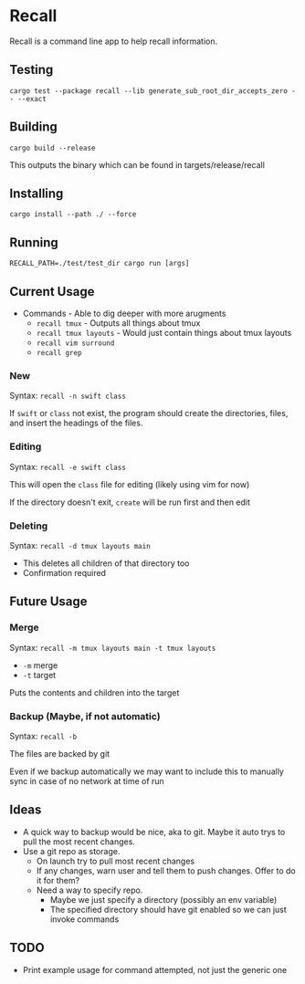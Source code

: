 # Recall

Recall is a command line app to help recall information.

## Testing
`cargo test --package recall --lib generate_sub_root_dir_accepts_zero -- --exact`

## Building
`cargo build --release`

This outputs the binary which can be found in targets/release/recall

## Installing
`cargo install --path ./ --force`

## Running
`RECALL_PATH=./test/test_dir cargo run [args]`


## Current Usage
- Commands - Able to dig deeper with more arugments
    - `recall tmux` - Outputs all things about tmux
    - `recall tmux layouts` - Would just contain things about tmux layouts
    - `recall vim surround`
    - `recall grep`


### New
Syntax: `recall -n swift class`

If `swift` or `class` not exist, the program should create the directories, files, and insert the headings of the files. 

### Editing
Syntax: `recall -e swift class`

This will open the `class` file for editing (likely using vim for now)

If the directory doesn't exit, `create` will be run first and then edit


### Deleting
Syntax: `recall -d tmux layouts main`

- This deletes all children of that directory too
- Confirmation required

## Future Usage

### Merge
Syntax: `recall -m tmux layouts main -t tmux layouts`

- `-m` merge
- `-t` target

Puts the contents and children into the target

### Backup (Maybe, if not automatic)
Syntax: `recall -b`

The files are backed by git

Even if we backup automatically we may want to include this to manually sync in case of no network at time of run


## Ideas
- A quick way to backup would be nice, aka to git. Maybe it auto trys to pull the most recent changes.
- Use a git repo as storage. 
    - On launch try to pull most recent changes
    - If any changes, warn user and tell them to push changes. Offer to do it for them?
    - Need a way to specify repo.
        - Maybe we just specify a directory (possibly an env variable)
        - The specified directory should have git enabled so we can just invoke commands


## TODO

- Print example usage for command attempted, not just the generic one
